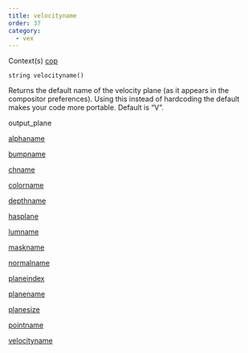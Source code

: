 ```yaml
---
title: velocityname
order: 37
category:
  - vex
---
```




Context(s)
[cop](../contexts/cop.html)

`string velocityname()`

Returns the default name of the velocity plane (as it appears in the
compositor preferences). Using this instead of hardcoding the default
makes your code more portable. Default is “V”.


output_plane

[alphaname](alphaname.html)

[bumpname](bumpname.html)

[chname](chname.html)

[colorname](colorname.html)

[depthname](depthname.html)

[hasplane](hasplane.html)

[lumname](lumname.html)

[maskname](maskname.html)

[normalname](normalname.html)

[planeindex](planeindex.html)

[planename](planename.html)

[planesize](planesize.html)

[pointname](pointname.html)

[velocityname](velocityname.html)
